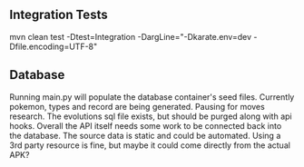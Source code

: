 ## Integration Tests

mvn clean test -Dtest=Integration -DargLine="-Dkarate.env=dev -Dfile.encoding=UTF-8"

## Database

Running main.py will populate the database container's seed files. Currently pokemon, types and record are being generated. Pausing for moves research.
The evolutions sql file exists, but should be purged along with api hooks.
Overall the API itself needs some work to be connected back into the database.
The source data is static and could be automated. Using a 3rd party resource is fine, but maybe it could come directly from the actual APK?